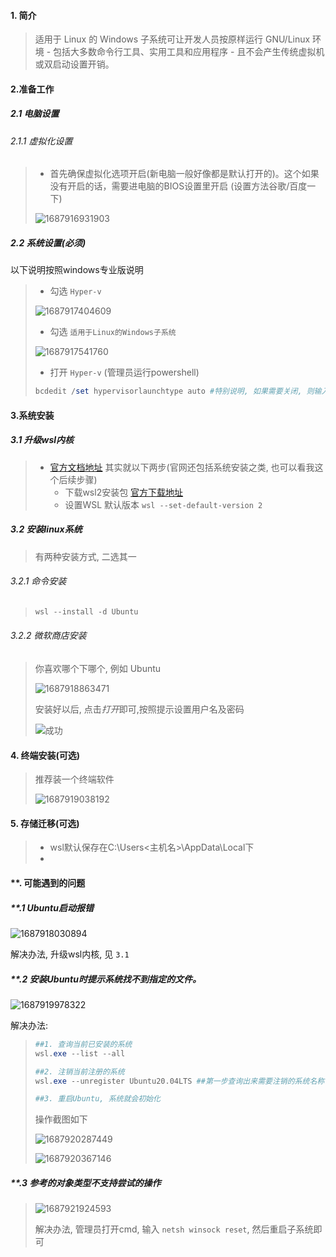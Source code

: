 #### 1. 简介

> 适用于 Linux 的 Windows 子系统可让开发人员按原样运行 GNU/Linux 环境 - 包括大多数命令行工具、实用工具和应用程序 - 且不会产生传统虚拟机或双启动设置开销。

#### 2.准备工作

##### 2.1 电脑设置

###### 2.1.1 虚拟化设置

> - 首先确保虚拟化选项开启(新电脑一般好像都是默认打开的)。这个如果没有开启的话，需要进电脑的BIOS设置里开启 (设置方法谷歌/百度一下)
>
> ![1687916931903](./image/1.wsl/1任务管理器.png)

##### 2.2 系统设置(必须)

以下说明按照windows专业版说明

> - 勾选 `Hyper-v`
>
> ![1687917404609](./image/1.wsl/2Hyper-v.png)
>
> - 勾选 `适用于Linux的Windows子系统`
>
> ![1687917541760](./image/1.wsl/3适用于Linux的Windows子系统.png)
>
> - 打开 `Hyper-v` (管理员运行powershell)
>
> ```powershell
> bcdedit /set hypervisorlaunchtype auto #特别说明, 如果需要关闭, 则输入  bcdedit /set hypervisorlaunchtype off
> ```

#### 3.系统安装

##### 3.1 升级wsl内核

> - [官方文档地址](https://learn.microsoft.com/en-us/windows/wsl/install-manual#step-4---download-the-linux-kernel-update-package) 其实就以下两步(官网还包括系统安装之类, 也可以看我这个后续步骤)
>   - 下载wsl2安装包 [官方下载地址](https://wslstorestorage.blob.core.windows.net/wslblob/wsl_update_x64.msi)
>   - 设置WSL 默认版本  `wsl --set-default-version 2`

##### 3.2 安装linux系统

> 有两种安装方式, 二选其一

###### 3.2.1 命令安装

> ```powershell
> wsl --install -d Ubuntu
> ```

###### 3.2.2 微软商店安装

> 你喜欢哪个下哪个, 例如 Ubuntu
>
> ![1687918863471](./image/1.wsl/4微软商店Ubuntu下载.png)
>
> 安装好以后, 点击*打开*即可,按照提示设置用户名及密码
>
> ![成功](./image/1.wsl/e2_r_成功截图.png)

#### 4. 终端安装(可选)

> 推荐装一个终端软件
>
> ![1687919038192](./image/1.wsl/5终端软件.png)

#### 5. 存储迁移(可选)

> - wsl默认保存在C:\Users\<主机名>\AppData\Local下
> - 

#### **. 可能遇到的问题

##### **.1 Ubuntu启动报错

![1687918030894](./image/1.wsl/e1_Ubuntu启动Error.png)

解决办法, 升级wsl内核, 见 `3.1`

##### **.2 安装Ubuntu时提示系统找不到指定的文件。

![1687919978322](./image/1.wsl/e2_系统找不到指定的文件.png)

解决办法:

> ```powershell
> ##1. 查询当前已安装的系统
> wsl.exe --list --all
>
> ##2. 注销当前注册的系统  
> wsl.exe --unregister Ubuntu20.04LTS ##第一步查询出来需要注销的系统名称
>
> ##3. 重启Ubuntu, 系统就会初始化
> ```
>
> 操作截图如下
>
> ![1687920287449](./image/1.wsl/e2_a_卸载子系统.png)
>
> ![1687920367146](./image/1.wsl/e2_r_成功截图.png)

##### **.3 参考的对象类型不支持尝试的操作

> ![1687921924593](./image/1.wsl/e3_参考的对象类型不支持尝试的操作.png)
>
> 解决办法, 管理员打开cmd, 输入 `netsh winsock reset`, 然后重启子系统即可
